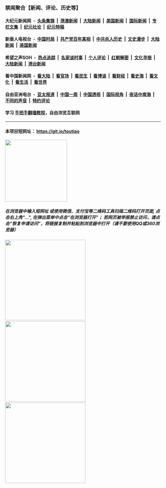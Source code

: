 ### 禁闻聚合【新闻、评论、历史等】

#### 大纪元新闻网 &nbsp;-&nbsp; [头条集锦](indexes/E头条集锦.md?t=02110833) &nbsp;|&nbsp; [港澳新闻](indexes/E港澳新闻.md?t=02110833)  &nbsp;|&nbsp; [大陆新闻](indexes/E大陆新闻.md?t=02110833) &nbsp;|&nbsp; [美国新闻](indexes/E美国新闻.md?t=02110833) &nbsp;|&nbsp; [国际新闻](indexes/E国际新闻.md?t=02110833) &nbsp;|&nbsp; [专栏文集](indexes/E专栏文集.md?t=02110833) &nbsp;|&nbsp; [纪元社论](indexes/E纪元社论.md?t=02110833) &nbsp;|&nbsp; [纪元特稿](indexes/E纪元特稿.md?t=02110833) 

#### 新唐人电视台 &nbsp;-&nbsp; [中国时局](indexes/N中国时局.md?t=02110833) &nbsp;|&nbsp; [共产党百年真相](indexes/N共产党百年真相.md?t=02110833) &nbsp;|&nbsp; [中共杀人历史](indexes/N中共杀人历史.md?t=02110833) &nbsp;|&nbsp; [文史漫步](indexes/N文史漫步.md?t=02110833) &nbsp;|&nbsp; [大陆新闻](indexes/N大陆新闻.md?t=02110833) &nbsp;|&nbsp; [美国新闻](indexes/N美国新闻.md?t=02110833)

#### 希望之声SOH &nbsp;-&nbsp; [热点追踪](indexes/H热点追踪.md?t=02110833) &nbsp;|&nbsp; [名家谈时事](indexes/H名家谈时事.md?t=02110833) &nbsp;|&nbsp; [个人评论](indexes/H个人评论.md?t=02110833)  &nbsp;|&nbsp; [红朝解密](indexes/H红朝解密.md?t=02110833) &nbsp;|&nbsp; [文化寻根](indexes/H文化寻根.md?t=02110833) &nbsp;|&nbsp; [大陆新闻](indexes/H大陆新闻.md?t=02110833) &nbsp;|&nbsp; [港台新闻](indexes/H港台新闻.md?t=02110833)

#### 看中国新闻网 &nbsp;-&nbsp; [看大陆](indexes/S看大陆.md?t=02110833) &nbsp;|&nbsp; [看官场](indexes/S看官场.md?t=02110833) &nbsp;|&nbsp; [看民生](indexes/S看民生.md?t=02110833)  &nbsp;|&nbsp; [看博谈](indexes/S看博谈.md?t=02110833) &nbsp;|&nbsp; [看财经](indexes/S看财经.md?t=02110833) &nbsp;|&nbsp; [看史海](indexes/S看史海.md?t=02110833) &nbsp;|&nbsp; [看文化](indexes/S看文化.md?t=02110833) &nbsp;|&nbsp; [看生活](indexes/S看生活.md?t=02110833) &nbsp;|&nbsp; [看世界](indexes/S看世界.md?t=02110833)

#### 自由亚洲电台 &nbsp;-&nbsp; [亚太报道](indexes/R亚太报道.md?t=02110833) &nbsp;|&nbsp; [中国一周](indexes/R中国一周.md?t=02110833) &nbsp;|&nbsp; [中国透视](indexes/R中国透视.md?t=02110833)  &nbsp;|&nbsp; [国际视角](indexes/R国际视角.md?t=02110833) &nbsp;|&nbsp; [夜话中南海](indexes/R夜话中南海.md?t=02110833) &nbsp;|&nbsp; [不同的声音](indexes/R不同的声音.md?t=02110833) &nbsp;|&nbsp; [特约评论](indexes/R特约评论.md?t=02110833)

#### 学习 [手把手翻墙教程](https://github.com/gfw-breaker/guides/wiki)，自由浏览互联网

----

#### 本项目短网址： https://git.io/toutiao
<img src="https://raw.githubusercontent.com/gfw-breaker/banned-news/master/scripts/img/qr.png" width="200px"/>  

##### 在浏览器中输入短网址 或使用微信、支付宝等二维码工具扫描二维码打开页面, 点击右上角"...", 在弹出菜单中点击“在浏览器打开”； 若网页被举报禁止访问，请点击“恢复申请访问”，将链接复制并粘贴到浏览器中打开（请不要使用QQ或360浏览器）

<img src="https://raw.githubusercontent.com/gfw-breaker/banned-news/master/scripts/img/1.png" width="260px"/> &nbsp; <img src="https://raw.githubusercontent.com/gfw-breaker/banned-news/master/scripts/img/2.png" width="260px"/> &nbsp; <img src="https://raw.githubusercontent.com/gfw-breaker/banned-news/master/scripts/img/3.png" width="260px"/>
